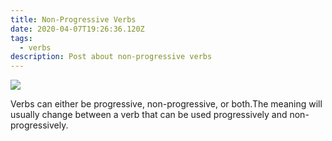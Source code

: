 ```yaml
---
title: Non-Progressive Verbs
date: 2020-04-07T19:26:36.120Z
tags:
  - verbs
description: Post about non-progressive verbs
---
```

![](/assets/ncv-1-845x321.jpg)

Verbs can either be progressive, non-progressive, or both.The meaning will usually change between a verb that can be used progressively and non-progressively.